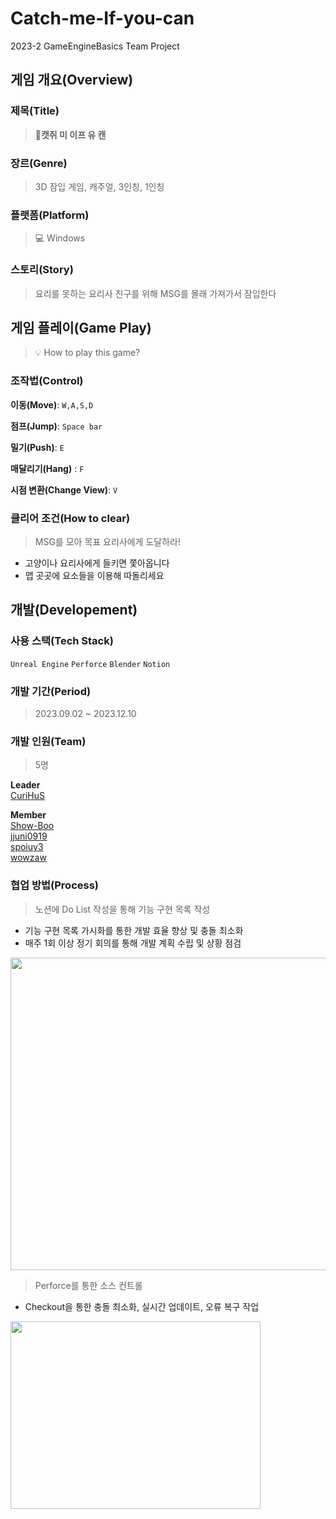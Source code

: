 # Catch-me-If-you-can 
2023-2 GameEngineBasics Team Project

## 게임 개요(Overview)
### 제목(Title)
> 🐀**캣쥐 미 이프 유 캔**

### 장르(Genre)
> 3D 잠입 게임, 캐주얼, 3인칭, 1인칭

### 플랫폼(Platform)
> 💻 Windows

### 스토리(Story)
> 요리를 못하는 요리사 친구를 위해 MSG를 몰래 가져가서 잠입한다

## 게임 플레이(Game Play)
> 💡 How to play this game?

### 조작법(Control)
**이동(Move)**: `W,A,S,D` <br>

**점프(Jump)**: `Space bar`<br>

**밀기(Push)**: `E`<br>

**매달리기(Hang)** : `F`<br>

**시점 변환(Change View)**: `V`


### 클리어 조건(How to clear)
> MSG를 모아 목표 요리사에게 도달하라!

- 고양이나 요리사에게 들키면 쫓아옵니다
- 맵 곳곳에 요소들을 이용해 따돌리세요



## 개발(Developement)

### 사용 스택(Tech Stack)
`Unreal Engine` `Perforce` `Blender` `Notion`

### 개발 기간(Period)
> 2023.09.02 ~ 2023.12.10

### 개발 인원(Team)
> 5명

**Leader**<br>
[CuriHuS](https://github.com/CuriHuS)

**Member**<br>
[Show-Boo](https://github.com/Show-Boo)<br>
[jjuni0919](https://github.com/jjuni0919)<br>
[spoiuy3](https://github.com/spoiuy3)<br>
[wowzaw](https://github.com/wowzaw)

### 협업 방법(Process)

> 노션에 Do List 작성을 통해 기능 구현 목록 작성
- 기능 구현 목록 가시화를 통한 개발 효율 향상 및 충돌 최소화
- 매주 1회 이상 정기 회의를 통해 개발 계획 수립 및 상황 점검
<img src="https://github.com/CuriHuS/Catch-me-If-you-can/assets/64942546/055ecc98-10de-43e7-845b-f937551bd70f.png" width="600" height="500"/>


<br>

> Perforce를 통한 소스 컨트롤
- Checkout을 통한 충돌 최소화, 실시간 업데이트, 오류 복구 작업
<img src="https://github.com/CuriHuS/Catch-me-If-you-can/assets/64942546/9a15e78a-5f54-43f3-b186-ff89121096cd.png" width="400" height="300"/>

